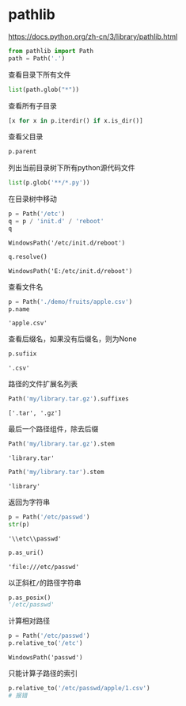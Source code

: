 # pathlib

https://docs.python.org/zh-cn/3/library/pathlib.html

```python
from pathlib import Path
path = Path('.')
```

查看目录下所有文件

```python
list(path.glob("*"))
```

查看所有子目录

```python
[x for x in p.iterdir() if x.is_dir()]
```

查看父目录

```python
p.parent
```



列出当前目录树下所有python源代码文件

```python
list(p.glob('**/*.py'))
```

在目录树中移动

```python
p = Path('/etc')
q = p / 'init.d' / 'reboot'
q
```

```
WindowsPath('/etc/init.d/reboot')
```

```python
q.resolve()
```

```
WindowsPath('E:/etc/init.d/reboot')
```

查看文件名

```python
p = Path('./demo/fruits/apple.csv')
p.name
```

```
'apple.csv'
```

查看后缀名，如果没有后缀名，则为None

```python
p.sufiix
```

```
'.csv'
```

路径的文件扩展名列表

```python
Path('my/library.tar.gz').suffixes
```

```
['.tar', '.gz']
```

最后一个路径组件，除去后缀

```python
Path('my/library.tar.gz').stem
```

```
'library.tar'
```



```python
Path('my/library.tar').stem
```

```
'library'
```



返回为字符串



```python
p = Path('/etc/passwd')
str(p)
```

```
'\\etc\\passwd'
```



```python
p.as_uri()
```

```
'file:///etc/passwd'
```

以正斜杠`/`的路径字符串

```python
p.as_posix()
'/etc/passwd'
```



计算相对路径

```python
p = Path('/etc/passwd')
p.relative_to('/etc')
```

```
WindowsPath('passwd')
```

只能计算子路径的索引

```python
p.relative_to('/etc/passwd/apple/1.csv')
# 报错
```

